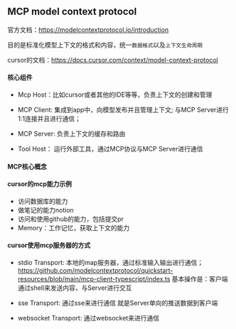 


## MCP model context protocol

官方文档：<https://modelcontextprotocol.io/introduction>

目的是标准化模型上下文的格式和内容，统一`数据格式`以及`上下文生命周期`

cursor的文档：<https://docs.cursor.com/context/model-context-protocol>

#### 核心组件

- Mcp Host：比如cursor或者其他的IDE等等，负责上下文的创建和管理

- MCP Client: 集成到app中，向模型发布并且管理上下文; 与MCP Server进行1:1连接并且进行通信；
- MCP Server: 负责上下文的缓存和路由
- Tool Host： 运行外部工具，通过MCP协议与MCP Server进行通信

#### MCP核心概念

#### cursor的mcp能力示例

- 访问数据库的能力
- 做笔记的能力notion
- 访问和使用github的能力，包括提交pr
- Memory：工作记忆，获取上下文的能力

#### cursor使用mcp服务器的方式

- stdio Transport: 本地的map服务器，通过标准输入输出进行通信；
<https://github.com/modelcontextprotocol/quickstart-resources/blob/main/mcp-client-typescript/index.ts>
基本操作是：客户端通过shell来发送内容，与Server进行交互

- sse Transport: 通过sse来进行通信
就是Server单向的推送数据到客户端

- websocket Transport: 通过websocket来进行通信